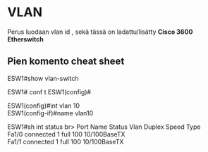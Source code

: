 # VLAN

Perus luodaan vlan id , sekä tässä on ladattu/lisätty <b>Cisco 3600 Etherswitch</b>


## Pien komento cheat sheet

ESW1#show vlan-switch

ESW1# conf t
ESW1(config)#

ESW1(config)#int vlan 10 <br>
ESW1(config-if)#name vlan10


ESW1#sh int status br>
Port    Name               Status       Vlan       Duplex Speed Type <br>
Fa1/0                      connected    1            full     100 10/100BaseTX <br>
Fa1/1                      connected    1            full     100 10/100BaseTX <br>
